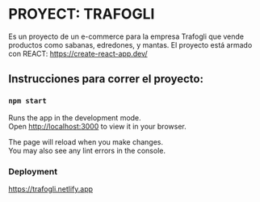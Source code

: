 # PROYECT: TRAFOGLI

Es un proyecto de un e-commerce para la empresa Trafogli que vende productos como sabanas, edredones, y mantas.
El proyecto está armado con REACT:  https://create-react-app.dev/

## Instrucciones para correr el proyecto:

### `npm start`

Runs the app in the development mode.\
Open [http://localhost:3000](http://localhost:3000) to view it in your browser.

The page will reload when you make changes.\
You may also see any lint errors in the console.

### Deployment

https://trafogli.netlify.app


